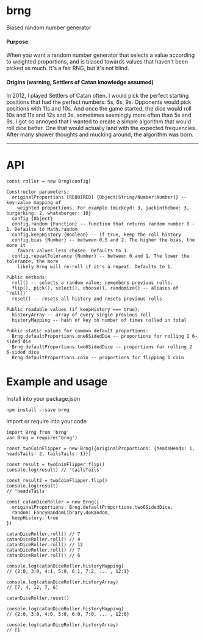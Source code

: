 # brng
Biased random number generator

#### Purpose
When you want a random number generator that selects a value
according to weighted proportions, and is biased towards values
that haven't been picked as much.
It's a fair RNG, but it's not blind.

#### Origins (warning, Settlers of Catan knowledge assumed)
In 2012, I played Settlers of Catan often. I would pick the perfect starting positions
that had the perfect numbers: 5s, 6s, 9s. Opponents would pick positions with 11s and 10s.
And once the game started, the dice would roll 10s and 11s and 12s and 3s, sometimes seemingly more
often than 5s and 9s. I got so annoyed that I wanted to create a simple algorithm that would
roll dice better. One that would actually land with the expected frequencies. After many shower
thoughts and mucking around, the algorithm was born.

---

# API
```
const roller = new Brng(config)

Constructor parameters:
  originalProportions [REQUIRED] {Object[String/Number:Number]} -- key-value mapping of
    weighted proportions. For example {mickeyd: 3, jackinthebox: 3, burgerking: 2, whataburger: 10}
  config {Object}
  config.random {Function} -- function that returns random number 0 - 1. Defaults to Math.random
  config.keepHistory {Boolean} -- if true, keep the roll history
  config.bias {Number} -- between 0.5 and 2. The higher the bias, the more it
    favors values less chosen. Defaults to 1.
  config.repeatTolerance {Number} -- between 0 and 1. The lower the tolerance, the more
    likely Brng will re-roll if it's a repeat. Defaults to 1.

Public methods:
  roll() -- selects a random value; remembers previous rolls.
  flip(), pick(), select(), choose(), randomize() -- aliases of `roll()`
  reset() -- resets all history and resets previous rolls

Public readable values (if keepHistory === true):
  historyArray -- array of every single previous roll
  historyMapping -- hash of key to number of times rolled in total

Public static values for common default proportions:
  Brng.defaultProportions.one6SidedDie -- proportions for rolling 1 6-sided die
  Brng.defaultProportions.two6SidedDice -- proportions for rolling 2 6-sided dice
  Brng.defaultProportions.coin -- proportions for flipping 1 coin
```


# Example and usage

Install into your package.json
```
npm install --save brng
```

Import or require into your code
```
import Brng from 'brng'
var Brng = require('brng')
```

```
const twoCoinFlipper = new Brng({originalProportions: {headsHeads: 1, headsTails: 2, tailsTails: 1}})

const result = twoCoinFlipper.flip()
console.log(result) // 'tailsTails'

const result2 = twoCoinFlipper.flip()
console.log(result)
// 'headsTails'
```

```
const catanDiceRoller = new Brng({
  originalProportions: Brng.defaultProportions.two6SidedDice,
  random: FancyRandomLibrary.doRandom,
  keepHistory: true
})

catanDiceRoller.roll() // 7
catanDiceRoller.roll() // 4
catanDiceRoller.roll() // 12
catanDiceRoller.roll() // 7
catanDiceRoller.roll() // 6

console.log(catanDiceRoller.historyMapping)
// {2:0, 3:0, 4:1, 5:0, 6:1, 7:2, ... , 12:1}

console.log(catanDiceRoller.historyArray)
// [7, 4, 12, 7, 6]

catanDiceRoller.reset()

console.log(catanDiceRoller.historyMapping)
// {2:0, 3:0, 4:0, 5:0, 6:0, 7:0, ... , 12:0}

console.log(catanDiceRoller.historyArray)
// []
```

